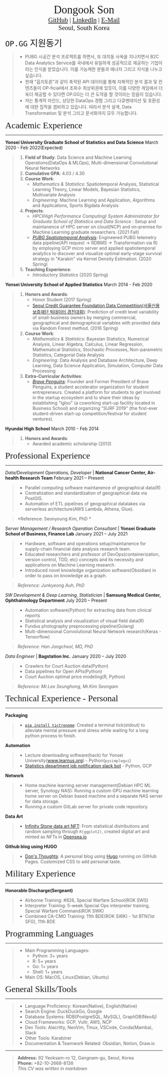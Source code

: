 <center><span style="font-family:Didot; font-size:2.5em;">Dongook Son</span></center>
<center><span style="font-family:Didot; font-size:1.5em;">
   <a href="https://github.com/donny-son">GitHub</a>
   |
   <a href="https://www.linkedin.com/in/dongook-son">LinkedIn</a>
   |
   <a href="mailto:dongook.son@yonsei.ac.kr">E-Mail</a>
</span></center>
<center><span style="font-family:Didot; font-size:1.5em;">Seoul, South Korea</span></center>

<span style="font-family:Didot; font-size:2em;">`OP.GG` 지원동기</span>
> * PUBG 시공간 분석 프로젝트를 하면서, 또 대치동 사옥을 지나치면서 B2C Data Analytics Service를 국내에서 유일하게 성공적으로 제공하는 기업이라는 인식을 받았습니다. 이를 가능케한 분들과 에너지 그리고 지식을 나누고 싶습니다.  
> * 현재 "옵지토론"과 같이 축적된 API 데이터를 통해 자체적인 분석 결과 및 컨텐츠들이 OP-ficial에서 조회수 최상위권에 있듯이, 이를 다양한 게임에서 더욱더 제공할 수 있다면 OP.GG는 더 큰 도약을 할 것이라는 믿음이 있습니다. 
> * 저는 통계적 마인드, 상당한 DataOps 경험 그리고 다큐멘테이션 및 호환성에 대한 집착을 겸비하고 있습니다. 따라서 분석 설계, Data Transformation 및 분석 그리고 문서화까지 모두 가능합니다.  


<span style="font-family:Didot; font-size:2em;">Academic Experience</span>
<br />
- - - -

**Yonsei University Graduate School of Statistics and Data Science**              March 2020 - Feb 2022(Expected)
   
> 1. **Field of Study**: Data Science and Machine Learning Operations(DataOps & MLOps), Multi-dimensional Convolutional Neural Networks
> 1. **Cumulative GPA**: 4.03 / 4.30
> 1. **Course Work**: 
>     - *Mathematics & Statistics*: Spatiotemporal Analysis, Statistical Learning Theory, Linear Models, Bayesian Statistics, Multivariate Analysis
>     - *Engineering*: Machine Learning and Application, Algorithms and Applications, Sports Bigdata Analysis
> 1. **Projects**: 
>     - *HPC(High Performance Computing) System Administrator for Graduate School of Statistics and Data Science* : Setup and maintanence of HPC server on cloud(NCP) and on-premise for Machine Learning graduate researchers. (2021 Fall)
>     - *[PUBG Spatiotemporal Analysis](https://github.com/donny-son/PUBG-spatio-temporal-analysis)*: Engineered PUBG telemetry data pipeline(API request -> RDBMS -> Transformation via R) by employing GCP micro server and applied spatiotemporal analytics to discover and visualize optimal early-stage survival strategy in "Karakin" via Kernel Density Estimation. (2020 Spring)
> 1. **Teaching Experience**: 
>     - *Introductory Statistics* (2020 Spring)

**Yonsei University School of Applied Statistics**                                March 2014 - Feb 2020 
   
> 1. **Honors and Awards**: 
>     - Honor Student (2017 Spring)
>    - [Seoul Credit Guarantee Foundation Data Competition(서울신용보증재단 빅데이터 경진대회)](https://news.mt.co.kr/mtview.php?no=2016090706008239915): Prediction of credit level variability of small-business owners by merging commercial, geographical and demographical variables with provided data via Random Forest method. (2016 Spring) 
> 1. **Course Work**: 
>     - *Mathematics & Statistics*: Bayesian Statistics, Numerical Analysis, Linear Algebra, Calculus, Linear Regression, Mathematical Statistics, Stochastic Processes, Non-parametric Statistics, Categorial Data Analysis
>     - *Engineering*: Data Analysis and Database Architecture, Deep Learning, Data Science Application, Simulation, Computer Data Processing
> 1. **Extra-Curricular Activities**:
>     - *[Brave Penguins](https://www.instagram.com/bravepenguins)*: Founder and Former President of Brave Penguins, a student accelerator organization for student entrepreneurs. Created a platform for students to get involved in the startup ecosystem and to share their ideas by establishing "Igloo" (a coworking start-up facility located in Business School) and organizing "SURF 2019" (the first-ever student-driven start-up competition/festival for student ventures).

**Hyundai High School**                               March 2010 - Feb 2014 

> 1. **Honors and Awards**: 
>     - Awarded academic scholarship (2013)

<span style="font-family:Didot; font-size:2em;">Professional Experience</span>
<br />
- - - -

*Data/Development Operations, Developer* | **National Cancer Center, Air-health Research Team** February 2021 – Present
> - Parallel computing software maintanence of geographical data(R)
> - Centralization and standardization of geographical data via PostGIS.
> - Automation of ETL pipelines of geographical datalakes via serverless architecture(AWS Lambda, Athena, Glue).

> *Reference: Seonyoung Kim, PhD *

*Server Management / Research Operation Consultant* |  **Yonsei Graduate School of Business, Finance Lab** January 2021 – July 2021
> - Hardware, software and operations setup/maintanence for supply-chain financial data analysis research team. 
> - Educated researchers and professor of DevOps(containerization, version control, TDD, etc) concepts and its necessity and applications on Machine Learning research.
> - Introduced novel knowledge organization software(Obsidian) in order to pass on knowledge as a graph.

> *Reference: Junkyeong Auh, PhD*

*SW Development & Deep Learning, Statistician* | **Samsung Medical Center, Ophthalmology Department** July 2020 – Present
> - Automation software(Python) for extracting data from clinical reports
> - Statistical analysis and visualization of visual field data(R)
> - Fundus photography preprocessing pipeline(Golang)
> - Multi-dimensional Convolutional Neural Network research(Keras - Tensorflow)

> *Reference: Han Jongcheol, MD, PhD*

*Data Engineer* | **Bagstation Inc.** January 2020 – July 2020
> - Crawlers for Court Auction data(Python)
> - Data pipelines for Open APIs(Python)
> - Court Auction optimal price modeling(R, Python)  

> *Reference: Mr.Lee Seunghong, Mr.Kim Seongam*


<span style="font-family:Didot; font-size:2em;">Technical Experience - Personal</span>
<br />
- - - -


**Packaging** 
> - [`pip install tictronome`](https://github.com/donny-son/tictronome): Created a terminal tick(stdout) to alleviate mental pressure and stress while waiting for a long python process to finish.

**Automation** 
> - Lecture downloading software(hack) for Yonsei University(www.learnus.org) - Python(`pysimplegui`)
> - [Statistics department job notification slack bot](https://github.com/donny-son/career-yonsei-updater) - Python, GCP

**Network** 
> - Home machine learning server management(Debian HPC ML server, Synology NAS): Running a custom GPU machine learning home server on Debian based machine and a separate NAS server for data storage.
> - Running a custom GitLab server for private code repository.

**Data Art** 
> - [Infinity Stone data art NFT](https://donny-son.github.io/posts/drawing-gemstones-with-ggplot/): From statistical distributions and random sampling through `R(ggplot2)`, created digital art and minted as NFTs in [Opensea.io](https://opensea.io/DNYSN)


**Github blog using HUGO** 
> - [Don's Thoughts](https://donny-son.github.io/): A personal blog using [Hugo](https://gohugo.io/) running on GitHub Pages. Customized CSS to add personal taste.


<span style="font-family:Didot; font-size:2em;">Military Experience</span>
<br />
- - - -
**Honorable Discharge(Sergeant)**
> * Airborne Training: #826, Special Warfare School(ROK SWS)
> * Interpreter Training: 5-week Special Ops interpreter training, Special Warfare Command(ROK SWK)
> * Combined CA-CMO Training: 11th BDE(ROK SWK) - 1st BTN(1st SFG), 11th BDE

<span style="font-family:Didot; font-size:2em;">Programming Languages</span>
<br />
- - - -

   > * Main Programming Languages: 
   >   - Python: 3+ years 
   >   - R: 5+ years 
   >   - Go: 1+ years
   >   - Shell: 1+ years
   > * Main OS: MacOS, Linux(Debian, Ubuntu)


<span style="font-family:Didot; font-size:2em;">General Skills/Tools</span>
<br />
- - - -

> * Language Proficiency: Korean(Native), English(Native)
> * Search Engine: DuckDuckGo, Google
> * Database Systems: RDB(PostgreSQL, MySQL), GraphDB(Neo4j)
> * Cloud Frameworks: GCP, Vultr, AWS, NCP
> * Dev Tools: Alacritty, NeoVim, Tmux, VSCode, Conda(Mamba), Slack
> * Other Tools: Karabiner
> * Documentation & Teamwork Related: Obsidian, Notion, Draw.io

- - - -

> **Address:**  92 Yeoksam-ro 12, Gangnam-gu, Seoul, Korea  
> **Phone:**    +82-10-2668-8138  
*This CV was written in markdown*